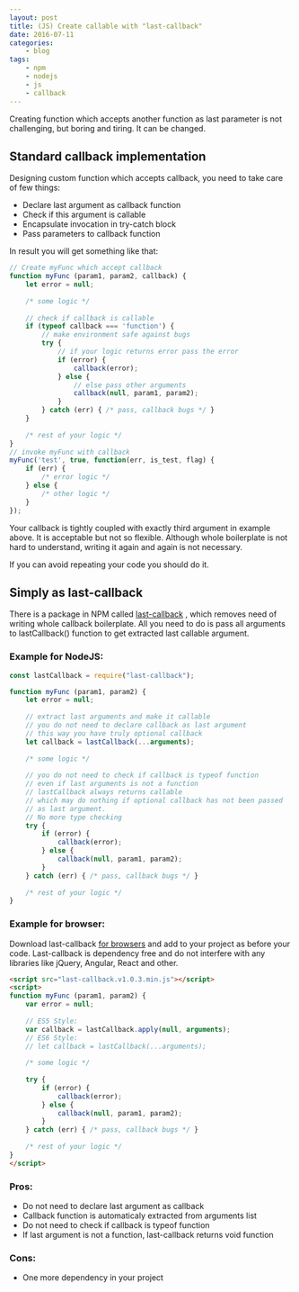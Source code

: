 ```yaml
---
layout: post
title: (JS) Create callable with "last-callback"
date: 2016-07-11
categories:
    - blog
tags:
    - npm
    - nodejs
    - js
    - callback
---
```


Creating function which accepts another function as last parameter is not challenging,
but boring and tiring. It can be changed.

## Standard callback implementation
Designing custom function which accepts callback, you need to take care of few things:

* Declare last argument as callback function
* Check if this argument is callable
* Encapsulate invocation in try-catch block
* Pass parameters to callback function

In result you will get something like that:

```javascript
// Create myFunc which accept callback
function myFunc (param1, param2, callback) {
    let error = null;
    
    /* some logic */
    
    // check if callback is callable
    if (typeof callback === 'function') {
        // make environment safe against bugs
        try {
            // if your logic returns error pass the error
            if (error) {
                callback(error);
            } else {
                // else pass other arguments
                callback(null, param1, param2);
            }
        } catch (err) { /* pass, callback bugs */ }
    }
    
    /* rest of your logic */
}
// invoke myFunc with callback
myFunc('test', true, function(err, is_test, flag) {
    if (err) {
        /* error logic */
    } else {
        /* other logic */
    }
});
```

Your callback is tightly coupled with exactly third argument in example above.
It is acceptable but not so flexible. Although whole boilerplate is not hard to
understand, writing it again and again is not necessary.

If you can avoid repeating your code you should do it.

## Simply as last-callback
There is a package in NPM called [last-callback]({{site.url}}/npm/last-callback) ,
which removes need of writing whole callback boilerplate. All you need to do is pass all arguments
to lastCallback() function to get extracted last callable argument.

### Example for NodeJS:
```javascript
const lastCallback = require("last-callback");

function myFunc (param1, param2) {
    let error = null;
    
    // extract last arguments and make it callable
    // you do not need to declare callback as last argument
    // this way you have truly optional callback
    let callback = lastCallback(...arguments);
    
    /* some logic */
    
    // you do not need to check if callback is typeof function
    // even if last arguments is not a function
    // lastCallback always returns callable
    // which may do nothing if optional callback has not been passed
    // as last argument.
    // No more type checking
    try {
        if (error) {
            callback(error);
        } else {
            callback(null, param1, param2);
        }
    } catch (err) { /* pass, callback bugs */ }
   
    /* rest of your logic */
}
```

### Example for browser:
Download last-callback [for browsers](https://github.com/pawelzny/last-callback/tree/master/browser)
and add to your project as before your code.
Last-callback is dependency free and do not interfere with any libraries like jQuery, Angular, React and other.

```html
<script src="last-callback.v1.0.3.min.js"></script>
<script>
function myFunc (param1, param2) {
    var error = null;
    
    // ES5 Style:
    var callback = lastCallback.apply(null, arguments);
    // ES6 Style:
    // let callback = lastCallback(...arguments);
    
    /* some logic */
    
    try {
        if (error) {
            callback(error);
        } else {
            callback(null, param1, param2);
        }
    } catch (err) { /* pass, callback bugs */ }
   
    /* rest of your logic */
}
</script>
```

### Pros:

* Do not need to declare last argument as callback
* Callback function is automaticaly extracted from arguments list
* Do not need to check if callback is typeof function
* If last argument is not a function, last-callback returns void function

### Cons:

* One more dependency in your project
